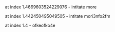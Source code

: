 at index 1.4669603524229076 - intitate more

at index 1.442450495049505 - intitate mori3nfo2fm

at index 1.4 - ofkeofko4e

